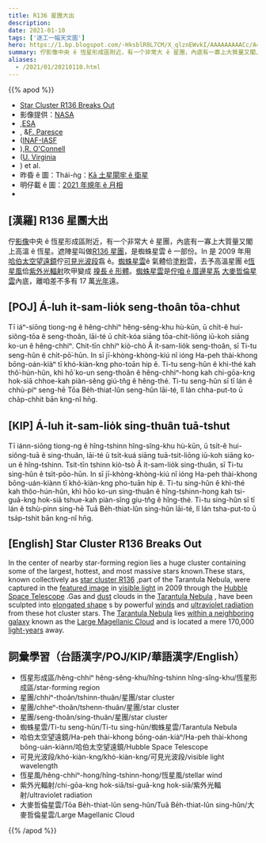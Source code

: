 ```yaml
---
title: R136 星團大出
description:
date: 2021-01-10
tags: ['逐工一幅天文圖']
hero: https://1.bp.blogspot.com/-HksblR0L7CM/X_qlznEWvkI/AAAAAAAAACc/A4kArdWBLskBYFAH9SW-9FUNY0aTlDR3wCLcBGAsYHQ/s960/30dor_hubble_960.jpeg
summary: 佇影像中央 ê 恆星形成區附近，有一个非常大 ê 星團，內底有一寡上大質量又閣上高溫 ê 恆星。
aliases:
  - /2021/01/20210110.html
---
```


{{% apod %}}

- [Star Cluster R136 Breaks Out](https://apod.nasa.gov/apod/ap210110.html)
- 影像提供：[NASA](http://www.nasa.gov/)
- ,[ESA](http://www.spacetelescope.org/)
- , &[F. Paresce](http://heritage.stsci.edu/2009/32/bio/bio_primary.html)
- ([INAF-IASF](http://www.iasfbo.inaf.it/)
- ),[R. O'Connell](http://www.astro.virginia.edu/~rwo/)
- ([U. Virginia](http://www.astro.virginia.edu/)
- ) et al.
- 昨昏 ê 圖：Thái-ǹg：[Kā 土星閘牢 ê 衛星](https://apod-taigi.blogspot.com/2021/01/20210109.html)
- 明仔載 ê 圖：[2021 年規年 ê 月相](https://apod-taigi.blogspot.com/2021/01/20210111.html)
-


## [漢羅] R136 星團大出

佇[影像](https://hubblesite.org/newscenter/archive/releases/2009/32/image/a/)中央 ê 恆星形成區附近，有一个非常大 ê 星團，內底有一寡上大質量又閣上高溫 ê 恆星。遮陣星叫做[R136 星團](https://en.wikipedia.org/wiki/R136)，是蜘蛛星雲 ê 一部份。In 是 2009 年用[哈伯太空望遠鏡](https://apod.nasa.gov/apod/ap010806.html)佇[可見光波段](https://science.nasa.gov/ems/09_visiblelight)翕 ê。[蜘蛛星雲](https://en.wikipedia.org/wiki/Tarantula)ê 氣體佮[塗粉](https://apod.nasa.gov/apod/ap030706.html)雲，去予高溫星團 ê[恆星風](https://solarsystem.nasa.gov/resources/2288/the-solar-wind-across-our-solar-system/)佮[紫外光輻射](https://science.nasa.gov/ems/10_ultravioletwaves)吹甲變成 [搝長 ê 形體](https://i.kym-cdn.com/photos/images/newsfeed/000/002/110/longcat.jpg?1241726484)。[蜘蛛星雲](https://apod.nasa.gov/apod/ap090331.html)是[佇咱 ê 厝邊星系](https://www.youtube.com/watch?v=Xsq1oaehLG4) [大麥哲倫星雲](https://apod.nasa.gov/apod/ap150827.html)內底，離咱差不多有 17 萬[光年](http://starchild.gsfc.nasa.gov/docs/StarChild/questions/question19.html)遠。

## [POJ] Á-luh it-sam-lio̍k seng-thoân tōa-chhut

Tī iáⁿ-siōng tiong-ng ê hêng-chhiⁿ hêng-sêng-khu hù-kūn, ū chi̍t-ê hui-siông-tōa ê seng-thoân, lāi-té ū chi̍t-kóa siāng tōa-chit-liōng iū-koh siāng ko-un ê hêng-chhiⁿ. Chit-tīn chhiⁿ kiò-chò Â it-sam-lio̍k seng-thoân, sī Ti-tu seng-hûn ê chi̍t-pō͘-hūn. In sī jī-khòng-khòng-kiú nî ióng Ha-peh thài-khong bōng-oán-kiàⁿ tī khó-kiàn-kng pho-toān hip ê. Ti-tu seng-hûn ê khì-thé kah thô͘-hún-hûn, khì hō͘ ko-un seng-thoân ê hêng-chhiⁿ-hong kah chi-gōa-kng hok-siā chhoe-kah piàn-sêng giú-tn̂g ê hêng-thé. Ti-tu seng-hûn sī tī lán ê chhù-piⁿ seng-hē Tōa Be̍h-thiat-lûn seng-hûn lāi-té, lî lán chha-put-to ū cha̍p-chhit bān kng-nî hn̄g.

## [KIP] Á-luh it-sam-lio̍k sing-thuân tuā-tshut

Tī iánn-siōng tiong-ng ê hîng-tshinn hîng-sîng-khu hù-kūn, ū tsi̍t-ê hui-siông-tuā ê sing-thuân, lāi-té ū tsi̍t-kuá siāng tuā-tsit-liōng iū-koh siāng ko-un ê hîng-tshinn. Tsit-tīn tshinn kiò-tsò Â it-sam-lio̍k sing-thuân, sī Ti-tu sing-hûn ê tsi̍t-pōo-hūn. In sī jī-khòng-khòng-kiú nî ióng Ha-peh thài-khong bōng-uán-kiànn tī khó-kiàn-kng pho-tuān hip ê. Ti-tu sing-hûn ê khì-thé kah thôo-hún-hûn, khì hōo ko-un sing-thuân ê hîng-tshinn-hong kah tsi-guā-kng hok-siā tshue-kah piàn-sîng gíu-tn̂g ê hîng-thé. Ti-tu sing-hûn sī tī lán ê tshù-pinn sing-hē Tuā Be̍h-thiat-lûn sing-hûn lāi-té, lî lán tsha-put-to ū tsa̍p-tshit bān kng-nî hn̄g.

## [English] Star Cluster R136 Breaks Out 

In the center of nearby star-forming region lies a huge cluster containing some of the largest, hottest, and most massive stars known.These stars, known collectively as [star cluster R136](https://en.wikipedia.org/wiki/R136) ,part of the Tarantula Nebula, were captured in the [featured image](https://hubblesite.org/newscenter/archive/releases/2009/32/image/a/) in [visible light](https://science.nasa.gov/ems/09_visiblelight) in 2009 through the [Hubble Space Telescope](https://apod.nasa.gov/apod/ap010806.html) .Gas and [dust](https://apod.nasa.gov/apod/ap030706.html) clouds in the [Tarantula Nebula](https://en.wikipedia.org/wiki/Tarantula) , have been sculpted into [elongated shape](https://i.kym-cdn.com/photos/images/newsfeed/000/002/110/longcat.jpg?1241726484) s by powerful [winds](https://solarsystem.nasa.gov/resources/2288/the-solar-wind-across-our-solar-system/) and [ultraviolet radiation](https://science.nasa.gov/ems/10_ultravioletwaves) from these hot cluster stars. The [Tarantula Nebula](https://apod.nasa.gov/apod/ap090331.html) lies [within a neighboring galaxy](https://www.youtube.com/watch?v=Xsq1oaehLG4) known as the [Large Magellanic Cloud](https://apod.nasa.gov/apod/ap150827.html) and is located a mere 170,000 [light-years](http://starchild.gsfc.nasa.gov/docs/StarChild/questions/question19.html) away.

## 詞彙學習（台語漢字/POJ/KIP/華語漢字/English）

- 恆星形成區/hêng-chhiⁿ hêng-sêng-khu/hîng-tshinn hîng-sîng-khu/恆星形成區/star-forming region
- 星團/chhiⁿ-thoân/tshinn-thuân/星團/star cluster
- 星團/chheⁿ-thoân/tshenn-thuân/星團/star cluster
- 星團/seng-thoân/sing-thuân/星團/star cluster
- 蜘蛛星雲/Ti-tu seng-hûn/Ti-tu sing-hûn/蜘蛛星雲/Tarantula Nebula
- 哈伯太空望遠鏡/Ha-peh thài-khong bōng-oán-kiàⁿ/Ha-peh thài-khong bōng-uán-kiànn/哈伯太空望遠鏡/Hubble Space Telescope
- 可見光波段/khó-kiàn-kng/khó-kiàn-kng/可見光波段/visible light wavelength
- 恆星風/hêng-chhiⁿ-hong/hîng-tshinn-hong/恆星風/stellar wind
- 紫外光輻射/chi-gōa-kng hok-siā/tsi-guā-kng hok-siā/紫外光輻射/ultraviolet radiation
- 大麥哲倫星雲/Tōa Be̍h-thiat-lûn seng-hûn/Tuā Be̍h-thiat-lûn sing-hûn/大麥哲倫星雲/Large Magellanic Cloud

{{% /apod %}}
